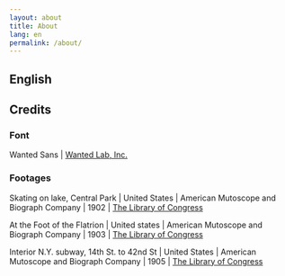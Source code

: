 ```yaml
---
layout: about
title: About
lang: en
permalink: /about/
---
```

## English

## Credits
### Font
Wanted Sans | 
[Wanted Lab, Inc.](https://github.com/wanteddev/wanted-sans/blob/HEAD/packages/wanted-sans/README-EN.md)

### Footages
Skating on lake, Central Park | 
United States | American Mutoscope and Biograph Company | 1902 |
[The Library of Congress](https://www.loc.gov/item/00694380/)

At the Foot of the Flatrion | 
United states | American Mutoscope and Biograph Company | 1903 | 
[The Library of Congress](https://www.loc.gov/item/00694378/)

Interior N.Y. subway, 14th St. to 42nd St |
United States | American Mutoscope and Biograph Company | 1905 |
[The Library of Congress](https://www.loc.gov/item/00694394/)
